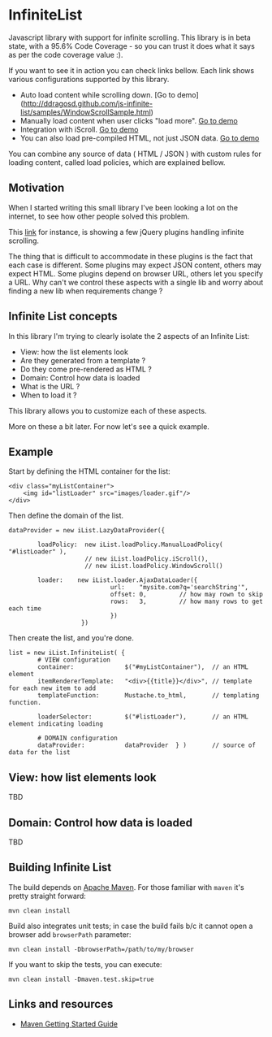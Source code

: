 # InfiniteList

Javascript library with support for infinite scrolling.
This library is in beta state, with a 95.6% Code Coverage - so you can trust it does what it says as per the code coverage value :). 

If you want to see it in action you can check links bellow. Each link shows various configurations supported by this library.

* Auto load content while scrolling down. [Go to demo] (http://ddragosd.github.com/js-infinite-list/samples/WindowScrollSample.html)
* Manually load content when user clicks "load more". [Go to demo](http://ddragosd.github.com/js-infinite-list/samples/ManualScrollSample.html)
* Integration with iScroll. [Go to demo](http://ddragosd.github.com/js-infinite-list/samples/iScrollSample.html)
* You can also load pre-compiled HTML, not just JSON data. [Go to demo](http://ddragosd.github.com/js-infinite-list/samples/EngadgetTopicsSample.html)

You can combine any source of data ( HTML / JSON ) with custom rules for loading content, called load policies, which are explained bellow.

## Motivation
When I started writing this small library I've been looking a lot on the internet, to see how other people solved this problem.

This [link](http://designbeep.com/2011/08/12/12-jquery-infinite-scrollingscroll-read-plugins-for-content-navigation/) for instance, is showing a few jQuery plugins handling infinite scrolling.

The thing that is difficult to accommodate in these plugins is the fact that each case is different. Some plugins may expect JSON content, others may expect HTML. Some plugins depend on browser URL, others let you specify a URL. Why can't we control these aspects with a single lib and worry about finding a new lib when requirements change ?

## Infinite List concepts

In this library I'm trying to clearly isolate the 2 aspects of an Infinite List:

* View: how the list elements look
 * Are they generated from a template ?
 * Do they come pre-rendered as HTML ?
* Domain: Control how data is loaded
 * What is the URL ?
 * When to load it ?

This library allows you to customize each of these aspects.

More on these a bit later. For now let's see a quick example.

## Example

Start by defining the HTML container for the list:

    <div class="myListContainer">
        <img id="listLoader" src="images/loader.gif"/>
    </div>

Then define the domain of the list.

    dataProvider = new iList.LazyDataProvider({
    
            loadPolicy:  new iList.loadPolicy.ManualLoadPolicy( "#listLoader" ), 
                         // new iList.loadPolicy.iScroll(), 
                         // new iList.loadPolicy.WindowScroll()
                         
            loader:    new iList.loader.AjaxDataLoader({
                                url:    "mysite.com?q='searchString'",
                                offset: 0,         // how may rown to skip
                                rows:   3,         // how many rows to get each time
                                })
                        })

Then create the list, and you're done.

    list = new iList.InfiniteList( {
            # VIEW configuration
            container:              $("#myListContainer"),  // an HTML element
            itemRendererTemplate:   "<div>{{title}}</div>", // template for each new item to add
            templateFunction:       Mustache.to_html,       // templating function.

            loaderSelector:         $("#listLoader"),       // an HTML element indicating loading

            # DOMAIN configuration
            dataProvider:           dataProvider  } )       // source of data for the list


## View: how list elements look

TBD

## Domain: Control how data is loaded

TBD

## Building Infinite List

The build depends on [Apache Maven](http://maven.apache.org/guides/getting-started/index.html).
For those familiar with `maven` it's pretty straight forward:

    mvn clean install

Build also integrates unit tests; in case the build fails b/c it cannot open a browser add `browserPath` parameter:

    mvn clean install -DbrowserPath=/path/to/my/browser

If you want to skip the tests, you can execute:

    mvn clean install -Dmaven.test.skip=true

## Links and resources

* [Maven Getting Started Guide](http://maven.apache.org/guides/getting-started/index.html)

